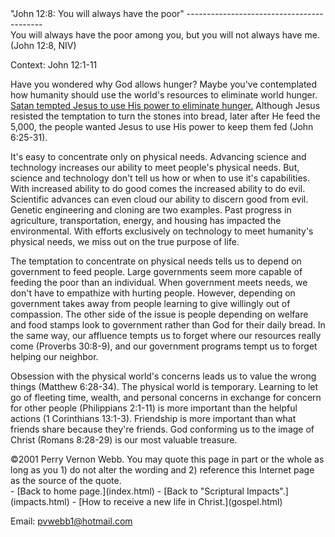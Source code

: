  <head> <title>(PVW) John 12:8: "You will always have the poor"</title> <meta content="IE=9" http-equiv="X-UA-Compatible"></meta> <link href="css/page_style.css" rel="stylesheet" type="text/css"></link> </head><body><div class="page_style">"John 12:8: You will always have the poor"
------------------------------------------

<div class="p">You will always have the poor among you, but you will not always have me. (John 12:8, NIV)

 Context: John 12:1-11</div>Have you wondered why God allows hunger? Maybe you've contemplated how humanity should use the world's resources to eliminate world hunger. [Satan tempted Jesus to use His power to eliminate hunger.](temptation.html) Although Jesus resisted the temptation to turn the stones into bread, later after He feed the 5,000, the people wanted Jesus to use His power to keep them fed (John 6:25-31).

It's easy to concentrate only on physical needs. Advancing science and technology increases our ability to meet people's physical needs. But, science and technology don't tell us how or when to use it's capabilities. With increased ability to do good comes the increased ability to do evil. Scientific advances can even cloud our ability to discern good from evil. Genetic engineering and cloning are two examples. Past progress in agriculture, transportation, energy, and housing has impacted the environmental. With efforts exclusively on technology to meet humanity's physical needs, we miss out on the true purpose of life.

The temptation to concentrate on physical needs tells us to depend on government to feed people. Large governments seem more capable of feeding the poor than an individual. When government meets needs, we don't have to empathize with hurting people. However, depending on government takes away from people learning to give willingly out of compassion. The other side of the issue is people depending on welfare and food stamps look to government rather than God for their daily bread. In the same way, our affluence tempts us to forget where our resources really come (Proverbs 30:8-9), and our government programs tempt us to forget helping our neighbor.

Obsession with the physical world's concerns leads us to value the wrong things (Matthew 6:28-34). The physical world is temporary. Learning to let go of fleeting time, wealth, and personal concerns in exchange for concern for other people (Philippians 2:1-11) is more important than the helpful actions (1 Corinthians 13:1-3). Friendship is more important than what friends share because they're friends. God conforming us to the image of Christ (Romans 8:28-29) is our most valuable treasure.

<div class="copy">©2001 Perry Vernon Webb. You may quote this page in part or the whole as long as you
 1) do not alter the wording and
 2) reference this Internet page as the source of the quote.</div>  </div>- [Back to home page.](index.html)
- [Back to "Scriptural Impacts".](impacts.html)
- [How to receive a new life in Christ.](gospel.html)

Email: [pvwebb1@hotmail.com](mailto:pvwebb1@hotmail.com)

